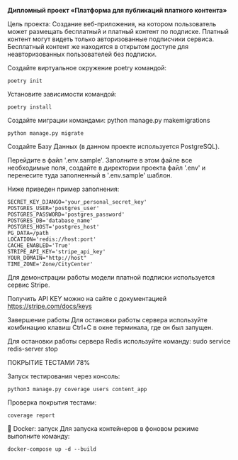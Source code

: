 **Дипломный проект «Платформа для публикаций платного контента»**

Цель проекта:
Создание веб-приложения, на котором пользователь может размещать бесплатный и платный контент по подписке. Платный контент могут видеть только авторизованные подписчики сервиса. Бесплатный контент же находится в открытом доступе для неавторизованных пользователей без подписки.

Создайте виртуальное окружение poetry командой:

    poetry init

Установите зависимости командой:
   
    poetry install

Создайте миграции командами:
python manage.py makemigrations

    python manage.py migrate

Создайте Базу Данных (в данном проекте используется PostgreSQL).

Перейдите в файл '.env.sample'. Заполните в этом файле все необходимые поля, создайте в директории проекта файл '.env' и перенесите туда заполненный в '.env.sample' шаблон.

Ниже приведен пример заполнения:



    SECRET_KEY_DJANGO='your_personal_secret_key'
    POSTGRES_USER='postgres_user'
    POSTGRES_PASSWORD='postgres_password'
    POSTGRES_DB='database_name'
    POSTGRES_HOST='postgres_host'
    PG_DATA=/path
    LOCATION='redis://host:port'
    CACHE_ENABLED='True'
    STRIPE_API_KEY='stripe_api_key'
    YOUR_DOMAIN="http://host"
    TIME_ZONE='Zone/CityCenter'


Для демонстрации работы модели платной подписки используется сервис Stripe.

Получить API KEY можно на сайте с документацией https://stripe.com/docs/keys



Завершение работы
Для остановки работы сервера используйте комбинацию клавиш Ctrl+C в окне терминала, где он был запущен.

Для остановки работы сервера Redis используйте команду: sudo service redis-server stop 

ПОКРЫТИЕ ТЕСТАМИ 78%

Запуск тестирования через консоль:

    python3 manage.py coverage users content_app

Проверка покрытия тестами:

    coverage report

🐋 Docker: запуск
Для запуска контейнеров в фоновом режиме выполните команду:

    docker-compose up -d --build
